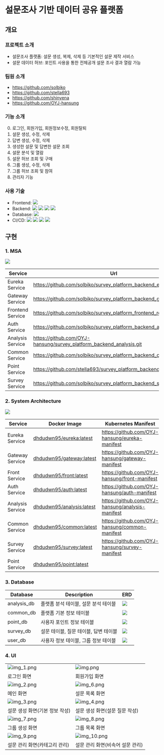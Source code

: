 # 설문조사 기반 데이터 공유 플랫폼
## 개요
### 프로젝트 소개
- 설문조사 플랫폼: 설문 생성, 복제, 삭제 등 기본적인 설문 제작 서비스
- 설문 데이터 허브: 포인트 사용을 통한 전체공개 설문 조사 결과 열람 가능
### 팀원 소개
- https://github.com/solbiko
- https://github.com/stella693
- https://github.com/shinyena
- https://github.com/OYJ-hansung
### 기능 소개
0. 로그인, 회원가입, 회원정보수정, 회원탈퇴
1. 설문 생성, 수정, 삭제
2. 답변 생성, 수정, 삭제
3. 생성한 설문 및 답변한 설문 조회
4. 설문 분석 및 열람
5. 설문 허브 조회 및 구매
6. 그룹 생성, 수정, 삭제
7. 그룹 허브 조회 및 참여 
8. 관리자 기능
### 사용 기술
- Frontend: 
![](https://img.shields.io/badge/React-61DAFB?style=flat-square&logo=react&logoColor=white)
- Backend: 
![](https://img.shields.io/badge/Java-007396?style=flat-square&logo=java&logoColor=white)
![](https://img.shields.io/badge/SpringBoot-6DB33F?style=flat-square&logo=springboot&logoColor=white)
![](https://img.shields.io/badge/ApacheKafka-231F20?style=flat-square&logo=apachekafka&logoColor=white)
![](https://img.shields.io/badge/KakaoiCloud-FFCD00?style=flat-square&logo=kakao&logoColor=white)
- Database:
![](https://img.shields.io/badge/MySQL-4479A1?style=flat-square&logo=mysql&logoColor=white)
- CI/CD:
![](https://img.shields.io/badge/Kubernetes-326CE5?style=flat-square&logo=kubernetes&logoColor=white)
![](https://img.shields.io/badge/Docker-2496ED?style=flat-square&logo=docker&logoColor=white)
![](https://img.shields.io/badge/Jenkins-D24939?style=flat-square&logo=jenkins&logoColor=white)
![](https://img.shields.io/badge/Argo-EF7B4D?style=flat-square&logo=argo&logoColor=white)
## 구현
### 1. MSA
![](readmeImg/msa.png)

|<center>Service</center>|<center>Url</center>|
|---|---|
|Eureka Service|https://github.com/solbiko/survey_platform_backend_eurekaserver.git|
|Gateway Service|https://github.com/solbiko/survey_platform_backend_gateway.git|
|Frontend Service|https://github.com/solbiko/survey_platform_frontend_react.git|
|Auth Service|https://github.com/solbiko/survey_platform_backend_auth.git|
|Analysis Service|https://github.com/OYJ-hansung/survey_platform_backend_analysis.git|
|Common Service|https://github.com/solbiko/survey_platform_backend_common.git|
|Point Service|https://github.com/stella693/survey_platform_backend_point.git|
|Survey Service|https://github.com/solbiko/survey_platform_backend_survey.git|
### 2. System Architecture
![](readmeImg/sa.png)

|<center>Service</center>|<center>Docker Image</center>|<center>Kubernetes Manifest</center>
|---|---|---|
|Eureka Service|[dhdudwn95/eureka:latest](https://hub.docker.com/r/dhdudwn95/eureka)|https://github.com/OYJ-hansung/eureka-manifest|
|Gateway Service|[dhdudwn95/gateway:latest](https://hub.docker.com/r/dhdudwn95/gateway)|https://github.com/OYJ-hansung/gateway-manifest|
|Front Service|[dhdudwn95/front:latest](https://hub.docker.com/r/dhdudwn95/front)|https://github.com/OYJ-hansung/front-manifest|
|Auth Service|[dhdudwn95/auth:latest](https://hub.docker.com/r/dhdudwn95/auth)|https://github.com/OYJ-hansung/auth-manifest|
|Analysis Service|[dhdudwn95/analysis:latest](https://hub.docker.com/r/dhdudwn95/analysis)|https://github.com/OYJ-hansung/analysis-manifest|
|Common Service|[dhdudwn95/common:latest](https://hub.docker.com/r/dhdudwn95/common)|https://github.com/OYJ-hansung/common-manifest|
|Survey Service|[dhdudwn95/survey:latest](https://hub.docker.com/r/dhdudwn95/survey)|https://github.com/OYJ-hansung/survey-manifest|
|Point Service|[dhdudwn95/point:latest](https://hub.docker.com/r/dhdudwn95/point)

### 3. Database
|Database|Description|ERD
|---|---|---|
|analysis_db|플랫폼 분석 테이블, 설문 분석 테이블|![](readmeImg/dbimg/analysis_db.png)
|common_db|플랫폼 기본 정보 테이블|![](readmeImg/dbimg/common_db.png)
|point_db|사용자 포인트 정보 테이블|![](readmeImg/dbimg/point_db.png)
|survey_db|설문 테이블, 질문 테이블, 답변 테이블|![](readmeImg/dbimg/survey_db.png)
|user_db|사용자 정보 테이블, 그룹 정보 테이블|![](readmeImg/dbimg/user_db.png)

### 4. UI
|||
|---|---|
|![img_1.png](readmeImg/uiimg/img_1.png)|![img.png](readmeImg/uiimg/img.png)|
|로그인 화면|회원가입 화면|
|![img_2.png](readmeImg/uiimg/img_2.png)|![img_6.png](readmeImg/uiimg/img_6.png)|
|메인 화면|설문 목록 화면|
|![img_3.png](readmeImg/uiimg/img_3.png)|![img_4.png](readmeImg/uiimg/img_4.png)
|설문 생성 화면(기본 정보 작성)|설문 생성 화면(설문 질문 작성)
|![img_7.png](readmeImg/uiimg/img_7.png)|![img_8.png](readmeImg/uiimg/img_8.png)|
|그룹 생성 화면|그룹 목록 화면|
|![img_9.png](readmeImg/uiimg/img_9.png)|![img_10.png](readmeImg/uiimg/img_10.png)|
|설문 관리 화면(카테고리 관리)|설문 관리 화면(비속어 설문 관리)|
